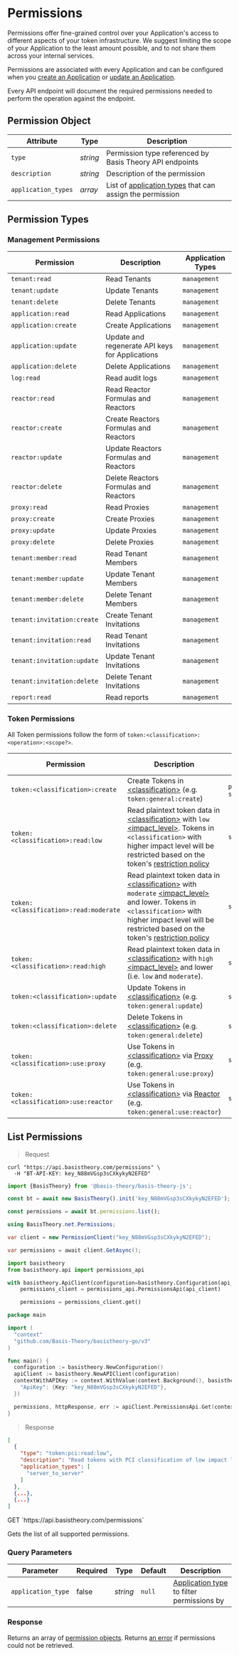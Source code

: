 # Permissions

Permissions offer fine-grained control over your Application's access to different aspects of your token infrastructure.
We suggest limiting the scope of your Application to the least amount possible, and to not share them across your
internal services.

Permissions are associated with every Application and can be configured when
you [create an Application](#applications-create-application)
or [update an Application](#applications-update-application).

Every API endpoint will document the required permissions needed to perform the operation against the endpoint.

## Permission Object

| Attribute           | Type     | Description                                                                                 |
|---------------------|----------|---------------------------------------------------------------------------------------------|
| `type`              | *string* | Permission type referenced by Basis Theory API endpoints                                    |
| `description`       | *string* | Description of the permission                                                               |
| `application_types` | *array*  | List of [application types](#applications-application-types) that can assign the permission |

## Permission Types

### Management Permissions

| Permission                 | Description                                     | Application Types |
|----------------------------|-------------------------------------------------|-------------------|
| `tenant:read`              | Read Tenants                                    | `management`      |
| `tenant:update`            | Update Tenants                                  | `management`      |
| `tenant:delete`            | Delete Tenants                                  | `management`      |
| `application:read`         | Read Applications                               | `management`      |
| `application:create`       | Create Applications                             | `management`      |
| `application:update`       | Update and regenerate API keys for Applications | `management`      |
| `application:delete`       | Delete Applications                             | `management`      |
| `log:read`                 | Read audit logs                                 | `management`      |
| `reactor:read`             | Read Reactor Formulas and Reactors              | `management`      |
| `reactor:create`           | Create Reactors Formulas and Reactors           | `management`      |
| `reactor:update`           | Update Reactors Formulas and Reactors           | `management`      |
| `reactor:delete`           | Delete Reactors Formulas and Reactors           | `management`      |
| `proxy:read`               | Read Proxies                                    | `management`      |
| `proxy:create`             | Create Proxies                                  | `management`      |
| `proxy:update`             | Update Proxies                                  | `management`      |
| `proxy:delete`             | Delete Proxies                                  | `management`      |
| `tenant:member:read`       | Read Tenant Members                             | `management`      |
| `tenant:member:update`     | Update Tenant Members                           | `management`      |
| `tenant:member:delete`     | Delete Tenant Members                           | `management`      |
| `tenant:invitation:create` | Create Tenant Invitations                       | `management`      |
| `tenant:invitation:read`   | Read Tenant Invitations                         | `management`      |
| `tenant:invitation:update` | Update Tenant Invitations                       | `management`      |
| `tenant:invitation:delete` | Delete Tenant Invitations                       | `management`      |
| `report:read`              | Read reports                                    | `management`      |

### Token Permissions

All Token permissions follow the form of `token:<classification>:<operation>:<scope?>`.

| Permission                             | Description                                                                                                                                                                                                                                                                                                        | Application Types                        |
|----------------------------------------|--------------------------------------------------------------------------------------------------------------------------------------------------------------------------------------------------------------------------------------------------------------------------------------------------------------------|------------------------------------------|
| `token:<classification>:create`        | Create Tokens in [\<classification\>](#tokens-token-classifications) (e.g. `token:general:create`)                                                                                                                                                                                                                 | `public`, `elements`, `server_to_server` |
| `token:<classification>:read:low`      | Read plaintext token data in [\<classification\>](#tokens-token-classifications) with `low` [\<impact_level\>](#tokens-token-impact-levels). Tokens in `<classification>` with higher impact level will be restricted based on the token's [restriction policy](#tokens-token-restriction-policies)                | `server_to_server`                       |
| `token:<classification>:read:moderate` | Read plaintext token data in [\<classification\>](#tokens-token-classifications) with `moderate` [\<impact_level\>](#tokens-token-impact-levels) and lower. Tokens in `<classification>` with higher impact level will be restricted based on the token's [restriction policy](#tokens-token-restriction-policies) | `server_to_server`                       |
| `token:<classification>:read:high`     | Read plaintext token data in [\<classification\>](#tokens-token-classifications) with `high` [\<impact_level\>](#tokens-token-impact-levels) and lower (i.e. `low` and `moderate`).                                                                                                                                | `server_to_server`                       |
| `token:<classification>:update`        | Update Tokens in [\<classification\>](#tokens-token-classifications) (e.g. `token:general:update`)                                                                                                                                                                                                                 | `server_to_server`                       |
| `token:<classification>:delete`        | Delete Tokens in [\<classification\>](#tokens-token-classifications) (e.g. `token:general:delete`)                                                                                                                                                                                                                 | `server_to_server`                       |
| `token:<classification>:use:proxy`     | Use Tokens in [\<classification\>](#tokens-token-classifications) via [Proxy](#proxy) (e.g. `token:general:use:proxy`)                                                                                                                                                                                             | `server_to_server`                       |
| `token:<classification>:use:reactor`   | Use Tokens in [\<classification\>](#tokens-token-classifications) via [Reactor](#reactors) (e.g. `token:general:use:reactor`)                                                                                                                                                                                      | `server_to_server`                       |

## List Permissions

> Request

```shell
curl "https://api.basistheory.com/permissions" \
  -H "BT-API-KEY: key_N88mVGsp3sCXkykyN2EFED"
```

```javascript
import {BasisTheory} from '@basis-theory/basis-theory-js';

const bt = await new BasisTheory().init('key_N88mVGsp3sCXkykyN2EFED');

const permissions = await bt.permissions.list();
```

```csharp
using BasisTheory.net.Permissions;

var client = new PermissionClient("key_N88mVGsp3sCXkykyN2EFED");

var permissions = await client.GetAsync();
```

```python
import basistheory
from basistheory.api import permissions_api

with basistheory.ApiClient(configuration=basistheory.Configuration(api_key="key_N88mVGsp3sCXkykyN2EFED")) as api_client:
    permissions_client = permissions_api.PermissionsApi(api_client)

    permissions = permissions_client.get()
```

```go
package main

import (
  "context"
  "github.com/Basis-Theory/basistheory-go/v3"
)

func main() {
  configuration := basistheory.NewConfiguration()
  apiClient := basistheory.NewAPIClient(configuration)
  contextWithAPIKey := context.WithValue(context.Background(), basistheory.ContextAPIKeys, map[string]basistheory.APIKey{
    "ApiKey": {Key: "key_N88mVGsp3sCXkykyN2EFED"},
  })

  permissions, httpResponse, err := apiClient.PermissionsApi.Get(contextWithAPIKey).Execute()
}
```

> Response

```json
[
  {
    "type": "token:pci:read:low",
    "description": "Read tokens with PCI classification of low impact level",
    "application_types": [
      "server_to_server"
    ]
  },
  {...},
  {...}
]
```

<span class="http-method get">
  <span class="box-method">GET</span>
  `https://api.basistheory.com/permissions`
</span>

Gets the list of all supported permissions.

### Query Parameters

| Parameter          | Required | Type     | Default | Description                                                                  |
|--------------------|----------|----------|---------|------------------------------------------------------------------------------|
| `application_type` | false    | *string* | `null`  | [Application type](#applications-application-types) to filter permissions by |

### Response

Returns an array of [permission objects](#permissions-permission-object). Returns [an error](#errors) if permissions
could not be retrieved.
